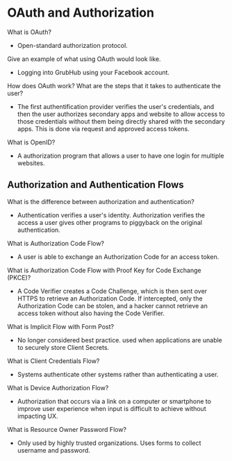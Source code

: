 # OAuth and Authorization

What is OAuth?
- Open-standard authorization protocol.

Give an example of what using OAuth would look like.
- Logging into GrubHub using your Facebook account.

How does OAuth work? What are the steps that it takes to authenticate the user?
- The first authentification provider verifies the user's credentials, and then the user authorizes secondary apps and website to allow access to those credentials without them being directly shared with the secondary apps. This is done via request and approved access tokens.

What is OpenID?
- A authorization program that allows a user to have one login for multiple websites.

## Authorization and Authentication Flows

What is the difference between authorization and authentication?
- Authentication verifies a user's identity. Authorization verifies the access a user gives other programs to piggyback on the original authentication.

What is Authorization Code Flow?
- A user is able to exchange an Authorization Code for an access token.

What is Authorization Code Flow with Proof Key for Code Exchange (PKCE)?
- A Code Verifier creates a Code Challenge, which is then sent over HTTPS to retrieve an Authorization Code. If intercepted, only the Authorization Code can be stolen, and a hacker cannot retrieve an access token without also having the Code Verifier.

What is Implicit Flow with Form Post?
- No longer considered best practice. used when applications are unable to securely store Client Secrets.

What is Client Credentials Flow?
- Systems authenticate other systems rather than authenticating a user.

What is Device Authorization Flow?
- Authorization that occurs via a link on a computer or smartphone to improve user experience when input is difficult to achieve without impacting UX.

What is Resource Owner Password Flow?
- Only used by highly trusted organizations. Uses forms to collect username and password.